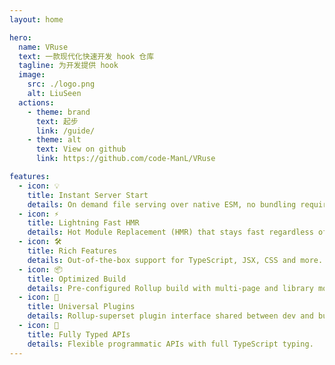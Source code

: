 ```yaml
---
layout: home

hero:
  name: VRuse
  text: 一款现代化快速开发 hook 仓库
  tagline: 为开发提供 hook
  image:
    src: ./logo.png
    alt: LiuSeen
  actions:
    - theme: brand
      text: 起步
      link: /guide/         
    - theme: alt
      text: View on github
      link: https://github.com/code-ManL/VRuse

features:
  - icon: 💡
    title: Instant Server Start
    details: On demand file serving over native ESM, no bundling required!
  - icon: ⚡️
    title: Lightning Fast HMR
    details: Hot Module Replacement (HMR) that stays fast regardless of app size.
  - icon: 🛠️
    title: Rich Features
    details: Out-of-the-box support for TypeScript, JSX, CSS and more.
  - icon: 📦
    title: Optimized Build
    details: Pre-configured Rollup build with multi-page and library mode support.
  - icon: 🔩
    title: Universal Plugins
    details: Rollup-superset plugin interface shared between dev and build.
  - icon: 🔑
    title: Fully Typed APIs
    details: Flexible programmatic APIs with full TypeScript typing.
---
```


